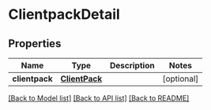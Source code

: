# ClientpackDetail

## Properties
Name | Type | Description | Notes
------------ | ------------- | ------------- | -------------
**clientpack** | [**ClientPack**](ClientPack.md) |  | [optional] 

[[Back to Model list]](../README.md#documentation-for-models) [[Back to API list]](../README.md#documentation-for-api-endpoints) [[Back to README]](../README.md)


